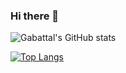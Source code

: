 ### Hi there 👋

<!--
**Gabattal/Gabattal** is a ✨ _special_ ✨ repository because its `README.md` (this file) appears on your GitHub profile.

Here are some ideas to get you started:

- 🔭 I’m currently working on ...
- 🌱 I’m currently learning ...
- 👯 I’m looking to collaborate on ...
- 🤔 I’m looking for help with ...
- 💬 Ask me about ...
- 📫 How to reach me: ...
- 😄 Pronouns: ...
- ⚡ Fun fact: ...
-->

![Gabattal's GitHub stats](https://github-readme-stats.vercel.app/api?username=gabattal&show_icons=true&theme=radical)

[![Top Langs](https://github-readme-stats.vercel.app/api/top-langs/?username=gabattal)](https://github.com/gabattal/github-readme-stats)
